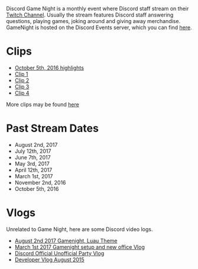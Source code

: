 <!-- TITLE: Game Night -->
<!-- SUBTITLE: Discord Game Night -->

Discord Game Night is a monthly event where Discord staff stream on their [Twitch Channel](https://twitch.tv/discordapp). Usually the stream features Discord staff answering questions, playing games, joking around and giving away merchandise. GameNight is hosted on the Discord Events server, which you can find [here](https://discord.gg/events).

# Clips
* [October 5th, 2016 highlights](https://www.youtube.com/watch?v=FBa6ZmkHqVE)
* [Clip 1](https://www.twitch.tv/discordapp/clips/HelpfulEndearingCattleBudBlast)
* [Clip 2](https://www.twitch.tv/discordapp/clips/RespectfulTriangularCheetahKeyboardCat)
* [Clip 3](https://www.twitch.tv/discordapp/clips/MagnificentJazzyWolfOSsloth)
* [Clip 4](https://www.twitch.tv/discordapp/clips/DependableCarelessTildeDeIlluminati)

More clips may be found [here](https://www.twitch.tv/discordapp/clips)

# Past Stream Dates
* August 2nd, 2017
* July 12th, 2017
* June 7th, 2017
* May 3rd, 2017
* April 12th, 2017
* March 1st, 2017
* November 2nd, 2016
* October 5th, 2016

# Vlogs
Unrelated to Game Night, here are some Discord video logs.
* [August 2nd 2017 Gamenight, Luau Theme](https://www.youtube.com/watch?v=uo4JUf7ybYs)
* [March 1st 2017 Gamenight setup and new office Vlog](https://www.youtube.com/watch?v=cvtf5Wbgdik)
* [Discord Official Unofficial Party Vlog](https://www.youtube.com/watch?v=DG_qaabZeQs)
* [Developer Vlog August 2015](https://www.youtube.com/watch?v=9b-CWmwGUKw)

